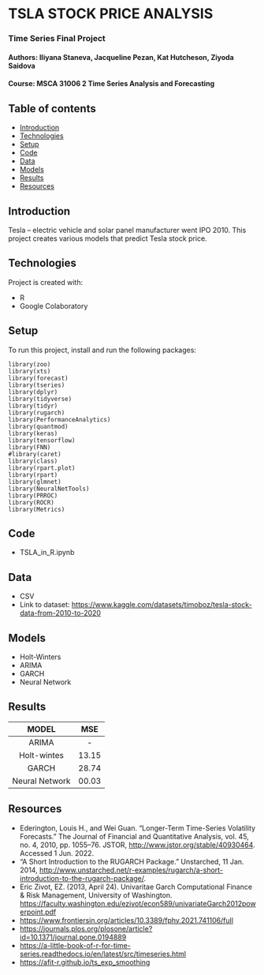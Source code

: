 # TSLA STOCK PRICE ANALYSIS 
### Time Series Final Project 
#### **Authors:** Iliyana Staneva, Jacqueline Pezan, Kat Hutcheson, Ziyoda Saidova
#### **Course:** MSCA 31006 2 Time Series Analysis and Forecasting

## Table of contents
* [Introduction](#introduction)
* [Technologies](#technologies)
* [Setup](#setup)
* [Code](#Code)
* [Data](#data)
* [Models](#models)
* [Results](#results)
* [Resources](#resources) 

## Introduction
Tesla – electric vehicle and solar panel manufacturer went IPO 2010. 
This project creates various models that predict Tesla stock price. 
	
## Technologies
Project is created with:
* R
* Google Colaboratory 
	
## Setup
To run this project, install and run the following packages: 

```
library(zoo)
library(xts)
library(forecast)
library(tseries)
library(dplyr)
library(tidyverse)
library(tidyr)
library(rugarch)
library(PerformanceAnalytics)
library(quantmod)
library(keras)
library(tensorflow)
library(FNN)
#library(caret)
library(class) 
library(rpart.plot)
library(rpart)  
library(glmnet)
library(NeuralNetTools) 
library(PRROC)
library(ROCR) 
library(Metrics)
```
## Code
- TSLA_in_R.ipynb

## Data
- CSV 
- Link to dataset: https://www.kaggle.com/datasets/timoboz/tesla-stock-data-from-2010-to-2020

## Models
- Holt-Winters
- ARIMA
- GARCH
- Neural Network

## Results
| **MODEL** | **MSE**  | 
| :---:   | :-: | 
| ARIMA | - | 
| Holt-wintes | 13.15 | 
| GARCH | 28.74 |
| Neural Network | 00.03 | 

## Resources
- Ederington, Louis H., and Wei Guan. “Longer-Term Time-Series Volatility Forecasts.” The Journal of Financial and Quantitative Analysis, vol. 45, no. 4, 2010, pp. 1055–76. JSTOR, http://www.jstor.org/stable/40930464. Accessed 1 Jun. 2022.
- “A Short Introduction to the RUGARCH Package.” Unstarched, 11 Jan. 2014, http://www.unstarched.net/r-examples/rugarch/a-short-introduction-to-the-rugarch-package/.
- Eric Zivot, EZ. (2013, April 24). Univaritae Garch Computational Finance & Risk Management, University of Washington. https://faculty.washington.edu/ezivot/econ589/univariateGarch2012powerpoint.pdf
- https://www.frontiersin.org/articles/10.3389/fphy.2021.741106/full
- https://journals.plos.org/plosone/article?id=10.1371/journal.pone.0194889
- https://a-little-book-of-r-for-time-series.readthedocs.io/en/latest/src/timeseries.html
- https://afit-r.github.io/ts_exp_smoothing
 
